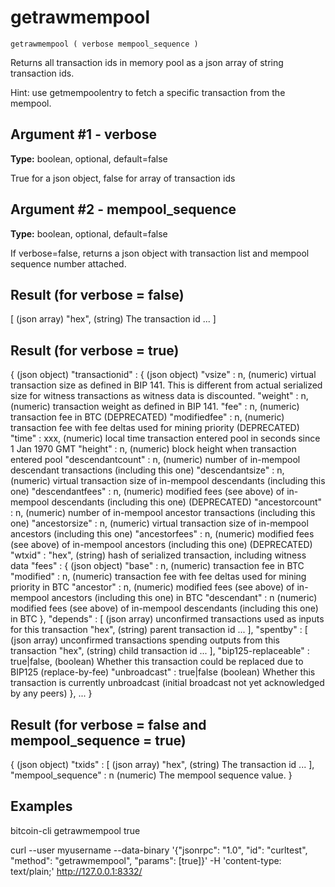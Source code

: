 # getrawmempool

`getrawmempool ( verbose mempool_sequence )`

Returns all transaction ids in memory pool as a json array of string transaction ids.

Hint: use getmempoolentry to fetch a specific transaction from the mempool.

## Argument #1 - verbose

**Type:** boolean, optional, default=false

True for a json object, false for array of transaction ids

## Argument #2 - mempool\_sequence

**Type:** boolean, optional, default=false

If verbose=false, returns a json object with transaction list and mempool sequence number attached.

## Result (for verbose = false)

[           (json array)
  "hex",    (string) The transaction id
  ...
]

## Result (for verbose = true)

{                                         (json object)
  "transactionid" : {                     (json object)
    "vsize" : n,                          (numeric) virtual transaction size as defined in BIP 141. This is different from actual serialized size for witness transactions as witness data is discounted.
    "weight" : n,                         (numeric) transaction weight as defined in BIP 141.
    "fee" : n,                            (numeric) transaction fee in BTC (DEPRECATED)
    "modifiedfee" : n,                    (numeric) transaction fee with fee deltas used for mining priority (DEPRECATED)
    "time" : xxx,                         (numeric) local time transaction entered pool in seconds since 1 Jan 1970 GMT
    "height" : n,                         (numeric) block height when transaction entered pool
    "descendantcount" : n,                (numeric) number of in-mempool descendant transactions (including this one)
    "descendantsize" : n,                 (numeric) virtual transaction size of in-mempool descendants (including this one)
    "descendantfees" : n,                 (numeric) modified fees (see above) of in-mempool descendants (including this one) (DEPRECATED)
    "ancestorcount" : n,                  (numeric) number of in-mempool ancestor transactions (including this one)
    "ancestorsize" : n,                   (numeric) virtual transaction size of in-mempool ancestors (including this one)
    "ancestorfees" : n,                   (numeric) modified fees (see above) of in-mempool ancestors (including this one) (DEPRECATED)
    "wtxid" : "hex",                      (string) hash of serialized transaction, including witness data
    "fees" : {                            (json object)
      "base" : n,                         (numeric) transaction fee in BTC
      "modified" : n,                     (numeric) transaction fee with fee deltas used for mining priority in BTC
      "ancestor" : n,                     (numeric) modified fees (see above) of in-mempool ancestors (including this one) in BTC
      "descendant" : n                    (numeric) modified fees (see above) of in-mempool descendants (including this one) in BTC
    },
    "depends" : [                         (json array) unconfirmed transactions used as inputs for this transaction
      "hex",                              (string) parent transaction id
      ...
    ],
    "spentby" : [                         (json array) unconfirmed transactions spending outputs from this transaction
      "hex",                              (string) child transaction id
      ...
    ],
    "bip125-replaceable" : true|false,    (boolean) Whether this transaction could be replaced due to BIP125 (replace-by-fee)
    "unbroadcast" : true|false            (boolean) Whether this transaction is currently unbroadcast (initial broadcast not yet acknowledged by any peers)
  },
  ...
}

## Result (for verbose = false and mempool\_sequence = true)

{                            (json object)
  "txids" : [                (json array)
    "hex",                   (string) The transaction id
    ...
  ],
  "mempool_sequence" : n     (numeric) The mempool sequence value.
}

## Examples

bitcoin-cli getrawmempool true

curl --user myusername --data-binary '{"jsonrpc": "1.0", "id": "curltest", "method": "getrawmempool", "params": [true]}' -H 'content-type: text/plain;' http://127.0.0.1:8332/